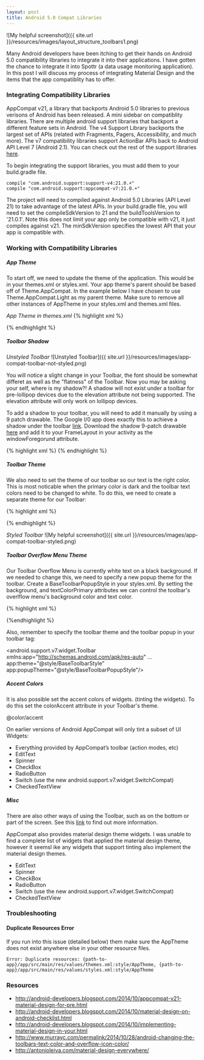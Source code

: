 ```yaml
---
layout: post
title: Android 5.0 Compat Libraries
---
```


![My helpful screenshot]({{ site.url }}/resources/images/layout_structure_toolbars1.png)

Many Android developers have been itching to get their hands on Android 5.0 compatibility libraries to integrate it into their applications. I have gotten the chance to integrate it into Spottr (a data usage monitoring application). In this post I will discuss my process of integrating Material Design and the items that the app compatiblity has to offer.

### Integrating Compatibility Libraries

AppCompat v21, a library that backports Android 5.0 libraries to previous verisons of Android has been released. A mini sidebar on compatiblity libraries. There are multiple android support libraries that backport a different feature sets in Android. The v4 Support Library backports the largest set of APIs (related with Fragments, Pagers, Accessibility, and much more). The v7 compatibility libraries support ActionBar APIs back to Android API Level 7 (Android 2.1). You can check out the rest of the support libraries [here](http://developer.android.com/tools/support-library/features.html#v7-appcompat).

To begin integrating the support libraries, you must add them to your build.gradle file.

    compile "com.android.support:support-v4:21.0.+"
    compile "com.android.support:appcompat-v7:21.0.+"

The project will need to compiled against Android 5.0 Libraries (API Level 21) to take advantage of the latest APIs. In your build.gradle file, you will need to set the compileSdkVersion to 21 and the buildToolsVersion to '21.0.1'. Note this does not limit your app only be compatible with v21, it just compiles against v21. The minSdkVersion specifies the lowest API that your app is compatible with. 

### Working with Compatibility Libraries

##### App Theme
To start off, we need to update the theme of the application. This would be in your themes.xml or styles.xml. Your app theme's parent should be based off of Theme.AppCompat. In the example below I have chosen to use Theme.AppCompat.Light as my parent theme. Make sure to remove all other instances of AppTheme in your styles.xml and themes.xml files. 

_App Theme in themes.xml_
{% highlight xml %}
<?xml version="1.0" encoding="utf-8"?>
<resources>
    <style name="AppTheme" parent="Theme.AppCompat.Light">
        <!-- Set AppCompat’s actionBarStyle -->
        <item name="actionBarStyle">@style/BlueActionBar</item>

        <!-- Set AppCompat’s color theming attrs -->
        <item name="colorPrimary">@color/primary_color_blue</item>
        <item name="colorPrimaryDark">@color/primary_darker_color_blue</item>
    </style>
</resources>
{% endhighlight %}

In your main application theme, you will need to set the colorPrimary and the colorPrimaryDark. You can set these in your colors.xml file. 

![Color Attributes]({{ site.url }}/resources/images/color_attribs.png)

_App Colors in colors.xml_
{% highlight xml %}
    <color name="primary_color_blue">#08519c</color>
    <color name="primary_darker_color_blue">#08306b</color>
{% endhighlight %}

Next, make sure your activities extend ActionBarActivity instead of Activity. 
{% highlight java %}
public class MyActivity extends ActionBarActivity
{% endhighlight %}

##### Toolbar

Right now if you run your application, your actionbar will be styled with the primary color. If you are testing this on Android Lollipop, your status bar will also be colored. However, this is not using the new Toolbar APIs in the 5.0 and Compatibility Libraries. It is using the old ActionBar APIs. The reason to use the Toolbar apis are to have the ToolBar directly in your layouts. This will allow developers to interact with the ToolBar as any other view, allowing animations and etc. It is also possible to set the height of the ToolBar to various sizes to follow the new Material Design Guidelines.

To implement Toolbar, some changes will need to be made within your layouts and in your activities. The layout for the default activity would look like this:

{% highlight xml %}
<FrameLayout xmlns:android="http://schemas.android.com/apk/res/android"
    xmlns:tools="http://schemas.android.com/tools"
    android:id="@+id/container"
    android:layout_width="match_parent"
    android:layout_height="match_parent"
    tools:context=".MyActivity"
    tools:ignore="MergeRootFrame" />
{% endhighlight %}

It contains the FrameLayout to allow the use of Fragments in the activity. Adding a Toolbar is not complicated. Since the toolbar is now part of our view, we will have the toolbar at the top of the screen withour view elements below it. To achieve this this, a vertical LinearLayout is needed as the parent element, and the ToolBar and FrameLayout inside the linear layout:

{% highlight xml %}
<LinearLayout xmlns:android="http://schemas.android.com/apk/res/android"
xmlns:tools="http://schemas.android.com/tools"
android:layout_width="match_parent"
android:layout_height="match_parent"
android:orientation="vertical"
tools:context=".MainActivity"
tools:ignore="MergeRootFrame" >

	<android.support.v7.widget.Toolbar
	    xmlns:app="http://schemas.android.com/apk/res-auto"
	    android:id="@+id/my_awesome_toolbar"
	    android:layout_height="wrap_content"
	    android:layout_width="match_parent"
	    android:minHeight="?attr/actionBarSize"
	    android:background="?attr/colorPrimary"/>

	<FrameLayout
	    android:layout_width="match_parent"
	    android:layout_height="match_parent"
	    android:id="@+id/container" />

</LinearLayout>
{% endhighlight %}

One additional change to be made is letting your activity know that you will be using the toolbar instead of the application bar. In your onCreate method, set your actionbar to your Toolbar in your layout:

{% highlight java %}
Toolbar toolbar = (Toolbar) findViewById(R.id.my_awesome_toolbar);
setSupportActionBar(toolbar);
{% endhighlight %}

Now, when you run the application, you might get an error (displayed below). If you get these errors, be sure to set windowActionBar to false in your AppTheme. This will tell your application, you will no longer be using ActionBar and will be using your own toolbar. If your application will have a mix of ActionBars and Toolbars (which I would not reccommend), you can use different themes with different settings of windowActionBar to achieve this type of functionality.

_windowActionBar error_
	
	java.lang.RuntimeException: Unable to start activity ComponentInfo{com.squarestaq.compattest/com.squarestaq.compattest.MyActivity}: java.lang.IllegalStateException: This Activity already has an action bar supplied by the window decor. Do not request Window.FEATURE_ACTION_BAR and set windowActionBar to false in your theme to use a Toolbar instead.

	Caused by: java.lang.IllegalStateException: This Activity already has an action bar supplied by the window decor. Do not request Window.FEATURE_ACTION_BAR and set windowActionBar to false in your theme to use a Toolbar instead.

_fix_
{% highlight xml %}
<style name="AppTheme" parent="Theme.AppCompat.Light">
	...
    <item name="windowActionBar">false</item>
    ...
</style>
{% endhighlight %}

##### Toolbar Shadow
_Unstyled Toolbar_
![Unstyled Toolbar]({{ site.url }}/resources/images/app-compat-toolbar-not-styled.png)

You will notice a slight change in your Toolbar, the font should be somewhat differet as well as the "flatness" of the Toolbar. Now you may be asking your self, where is my shadow?! A shadow will not exist under a toolbar for pre-lollipop devices due to the elevation attribute not being supported. The elevation attribute will only work on lollipop devices. 

To add a shadow to your toolbar, you will need to add it manually by using a 9 patch drawable. The Google I/0 app does exactly this to achieve a shadow under the toolbar [link](https://github.com/google/iosched/blob/master/android/src/main/res/layout/activity_my_schedule_narrow.xml#L51). Download the shadow 9-patch drawable [here](https://github.com/google/iosched/blob/master/android/src/main/res/drawable-xxhdpi/bottom_shadow.9.png) and add it to your FrameLayout in your activity as the windowForegorund attribute.
	
{% highlight xml %}
<FrameLayout
    android:id="@+id/container"
    android:layout_width="match_parent"
    android:layout_height="match_parent"
    android:foreground="@drawable/bottom_shadow" />
{% endhighlight %}

##### Toolbar Theme
We also need to set the theme of our toolbar so our text is the right color. This is most noticable when the primary color is dark and the toolbar text colors need to be changed to white. To do this, we need to create a separate theme for our Toolbar:

{% highlight xml %}
<style name="BaseToolbarStyle" parent="ThemeOverlay.AppCompat.ActionBar">
    <item name="android:textColorPrimary">#FFFFFF</item>
    <item name="android:textColorSecondary">#FFFFFF</item>
</style> 
{% endhighlight %}

_Styled Toolbar_
![My helpful screenshot]({{ site.url }}/resources/images/app-compat-toolbar-styled.png)

##### Toolbar Overflow Menu Theme
Our Toolbar Overflow Menu is currently white text on a black background. If we needed to change this, we need to specify a new popup theme for the toolbar. Create a BaseToolbarPopupStyle in your styles.xml. By setting the background, and textColorPrimary attributes we can control the toolbar's overlflow menu's background color and text color.

{% highlight xml %}
<style name="BaseToolbarPopupStyle" parent="Theme.AppCompat">
    <item name="android:background">#FFFFFF</item>
    <item name="android:textColorPrimary">#000000</item>
</style>
{%endhighlight %}

Also, remember to specify the toolbar theme and the toolbar popup in your toolbar tag: 

 <android.support.v7.widget.Toolbar
        xmlns:app="http://schemas.android.com/apk/res-auto"
        ...
        app:theme="@style/BaseToolbarStyle"
        app:popupTheme="@style/BaseToolbarPopupStyle"/>

##### Accent Colors

It is also possible set the accent colors of widgets. (tinting the widgets). To do this set the colorAccent attribute in your Toolbar's theme.

<item name=”colorAccent”>@color/accent</item>

On earlier versions of Android AppCompat will only tint a subset of UI Widgets:

* Everything provided by AppCompat’s toolbar (action modes, etc)
* EditText
* Spinner
* CheckBox
* RadioButton
* Switch (use the new android.support.v7.widget.SwitchCompat)
* CheckedTextView

##### Misc

There are also other ways of using the Toolbar, such as on the bottom or part of the screen. See this [link](http://android-developers.blogspot.com/2014/10/appcompat-v21-material-design-for-pre.html) to find out more information.

AppCompat also provides material design theme widgets. I was unable to find a complete list of widgets that applied the material design theme, however it seemsl ike any widgets that support tinting also implement the material design themes.

* EditText
* Spinner
* CheckBox
* RadioButton
* Switch (use the new android.support.v7.widget.SwitchCompat)
* CheckedTextView
  
### Troubleshooting

#### Duplicate Resources Error
If you run into this issue (detailed below) them make sure the AppTheme does not exist anywhere else in your other resource files. 

    Error: Duplicate resources: {path-to-app}/app/src/main/res/values/themes.xml:style/AppTheme, {path-to-app}/app/src/main/res/values/styles.xml:style/AppTheme

### Resources
* http://android-developers.blogspot.com/2014/10/appcompat-v21-material-design-for-pre.html
* http://android-developers.blogspot.com/2014/10/material-design-on-android-checklist.html
* http://android-developers.blogspot.com/2014/10/implementing-material-design-in-your.html
* http://www.murrayc.com/permalink/2014/10/28/android-changing-the-toolbars-text-color-and-overflow-icon-color/
* http://antonioleiva.com/material-design-everywhere/
